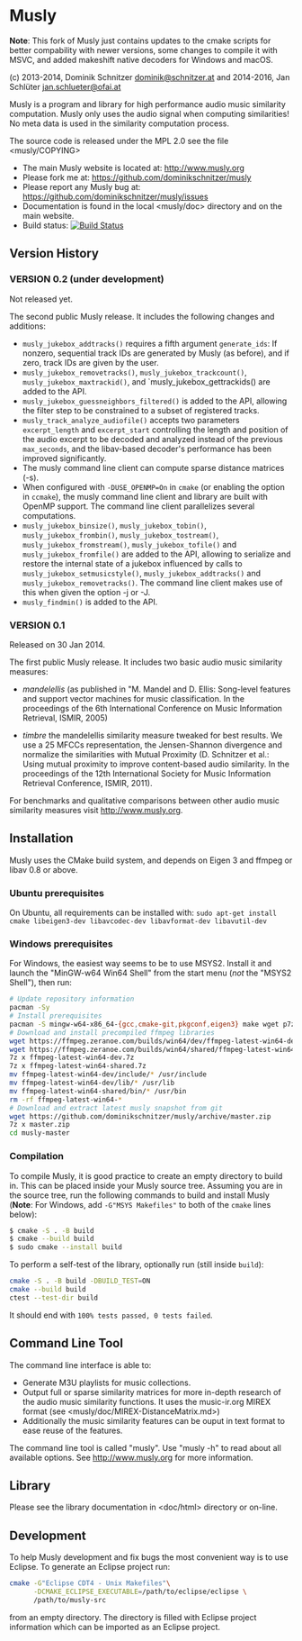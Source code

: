 Musly
=====

**Note**: This fork of Musly just contains updates to the cmake scripts for better compability with newer versions, some changes to compile it with MSVC, and added makeshift native decoders for Windows and macOS.


(c) 2013-2014, Dominik Schnitzer <dominik@schnitzer.at>
and 2014-2016, Jan Schlüter <jan.schlueter@ofai.at>

Musly is a program and library for high performance audio music similarity
computation. Musly only uses the audio signal when computing similarities!
No meta data is used in the similarity computation process.

The source code is released under the MPL 2.0 see the file <musly/COPYING>

* The main Musly website is located at: <http://www.musly.org>
* Please fork me at: <https://github.com/dominikschnitzer/musly>
* Please report any Musly bug at:
  <https://github.com/dominikschnitzer/musly/issues>
* Documentation is found in the local <musly/doc> directory and on the main
  website.
* Build status: [![Build Status](https://travis-ci.org/dominikschnitzer/musly.svg?branch=master)](https://travis-ci.org/dominikschnitzer/musly)

## Version History ##

### VERSION 0.2 (under development) ###
Not released yet.

The second public Musly release. It includes the following changes and
additions:

-   `musly_jukebox_addtracks()` requires a fifth argument `generate_ids`: If
    nonzero, sequential track IDs are generated by Musly (as before), and if
    zero, track IDs are given by the user.
-   `musly_jukebox_removetracks()`, `musly_jukebox_trackcount()`,
    `musly_jukebox_maxtrackid()`, and `musly_jukebox_gettrackids() are added
    to the API.
-   `musly_jukebox_guessneighbors_filtered()` is added to the API, allowing
    the filter step to be constrained to a subset of registered tracks.
-   `musly_track_analyze_audiofile()` accepts two parameters `excerpt_length`
    and `excerpt_start` controlling the length and position of the audio
    excerpt to be decoded and analyzed instead of the previous `max_seconds`,
    and the libav-based decoder's performance has been improved significantly.
-   The musly command line client can compute sparse distance matrices (-s).
-   When configured with `-DUSE_OPENMP=On` in `cmake` (or enabling the option
    in `ccmake`), the musly command line client and library are built with
    OpenMP support. The command line client parallelizes several computations.
-   `musly_jukebox_binsize()`, `musly_jukebox_tobin()`,
    `musly_jukebox_frombin()`, `musly_jukebox_tostream()`,
    `musly_jukebox_fromstream()`, `musly_jukebox_tofile()` and
    `musly_jukebox_fromfile()` are added to the API, allowing to serialize
    and restore the internal state of a jukebox influenced by calls to
    `musly_jukebox_setmusicstyle()`, `musly_jukebox_addtracks()` and
    `musly_jukebox_removetracks()`. The command line client makes use of this
    when given the option -j or -J.
-   `musly_findmin()` is added to the API.

### VERSION 0.1 ###
Released on 30 Jan 2014.

The first public Musly release. It includes two basic audio music similarity
measures:

-   *mandelellis* (as published in "M. Mandel and D. Ellis: Song-level
    features and support vector machines for music classification. In the
    proceedings of the 6th International Conference on Music Information Retrieval,
    ISMIR, 2005)
    
-   *timbre* the mandelellis similarity measure tweaked for best
    results. We use a 25 MFCCs representation, the Jensen-Shannon divergence
    and normalize the similarities with Mutual Proximity
    (D. Schnitzer et al.: Using mutual proximity to improve
    content-based audio similarity. In the proceedings of the 12th
    International Society for Music Information Retrieval
    Conference, ISMIR, 2011).

For benchmarks and qualitative comparisons between other audio music
similarity measures visit <http://www.musly.org>.


## Installation ##

Musly uses the CMake build system, and depends on Eigen 3 and ffmpeg or libav
0.8 or above.

### Ubuntu prerequisites ###

On Ubuntu, all requirements can be installed with:
`sudo apt-get install cmake libeigen3-dev libavcodec-dev libavformat-dev libavutil-dev`

### Windows prerequisites ###

For Windows, the easiest way seems to be to use MSYS2. Install it and launch
the "MinGW-w64 Win64 Shell" from the start menu (*not* the "MSYS2 Shell"),
then run:

```bash
# Update repository information
pacman -Sy
# Install prerequisites
pacman -S mingw-w64-x86_64-{gcc,cmake-git,pkgconf,eigen3} make wget p7zip
# Download and install precompiled ffmpeg libraries
wget https://ffmpeg.zeranoe.com/builds/win64/dev/ffmpeg-latest-win64-dev.7z
wget https://ffmpeg.zeranoe.com/builds/win64/shared/ffmpeg-latest-win64-shared.7z
7z x ffmpeg-latest-win64-dev.7z
7z x ffmpeg-latest-win64-shared.7z
mv ffmpeg-latest-win64-dev/include/* /usr/include
mv ffmpeg-latest-win64-dev/lib/* /usr/lib
mv ffmpeg-latest-win64-shared/bin/* /usr/bin
rm -rf ffmpeg-latest-win64-*
# Download and extract latest musly snapshot from git
wget https://github.com/dominikschnitzer/musly/archive/master.zip
7z x master.zip
cd musly-master
```

### Compilation ###

To compile Musly, it is good practice to create an empty directory to build in.
This can be placed inside your Musly source tree. Assuming you are in the source
tree, run the following commands to build and install Musly (**Note**: For
Windows, add `-G"MSYS Makefiles"` to both of the `cmake` lines below):

```bash
$ cmake -S . -B build
$ cmake --build build 
$ sudo cmake --install build
```

To perform a self-test of the library, optionally run (still inside `build`):

```bash
cmake -S . -B build -DBUILD_TEST=ON
cmake --build build
ctest --test-dir build
```

It should end with `100% tests passed, 0 tests failed`.


## Command Line Tool ##

The command line interface is able to:

* Generate M3U playlists for music collections.
* Output full or sparse similarity matrices for more in-depth research of the
  audio music similarity functions. It uses the music-ir.org MIREX format
  (see <musly/doc/MIREX-DistanceMatrix.md>)
* Additionally the music similarity features can be ouput in text format
  to ease reuse of the features.
  
The command line tool is called "musly". Use "musly -h" to read about all
available options. See <http://www.musly.org> for more information.


## Library ##

Please see the library documentation in <doc/html> directory or on-line.


## Development ##

To help Musly development and fix bugs the most convenient way is to use
Eclipse. To generate an Eclipse project run:

```bash
cmake -G"Eclipse CDT4 - Unix Makefiles"\
      -DCMAKE_ECLIPSE_EXECUTABLE=/path/to/eclipse/eclipse \
      /path/to/musly-src
```

from an empty directory. The directory is filled with Eclipse project
information which can be imported as an Eclipse project.

